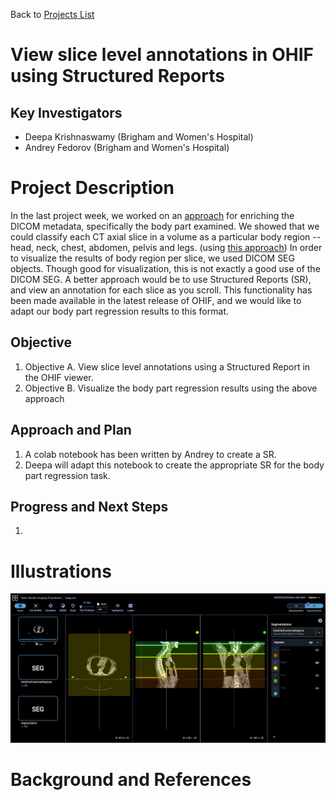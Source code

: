 Back to [Projects List](../../README.md#ProjectsList)

# View slice level annotations in OHIF using Structured Reports

## Key Investigators

- Deepa Krishnaswamy (Brigham and Women's Hospital)
- Andrey Fedorov (Brigham and Women's Hospital)

# Project Description

In the last project week, we worked on an [approach](https://projectweek.na-mic.org/PW36_2022_Virtual/Projects/IDCBodyPartRegression/) for enriching the DICOM metadata, specifically the body part examined. 
We showed that we could classify each CT axial slice in a volume as a particular body region -- head, neck, chest, abdomen, pelvis and legs. (using [this approach](https://arxiv.org/abs/2110.09148))
In order to visualize the results of body region per slice, we used DICOM SEG objects. Though good for visualization, this is not exactly a good use of the DICOM SEG. 
A better approach would be to use Structured Reports (SR), and view an annotation for each slice as you scroll. This functionality has been made available in the latest release of OHIF, and we would like to adapt our body part regression results to this format.

## Objective

<!-- Describe here WHAT you would like to achieve (what you will have as end result). -->

1. Objective A. View slice level annotations using a Structured Report in the OHIF viewer. 
1. Objective B. Visualize the body part regression results using the above approach 

## Approach and Plan

<!-- Describe here HOW you would like to achieve the objectives stated above. -->

1. A colab notebook has been written by Andrey to create a SR. 
1. Deepa will adapt this notebook to create the appropriate SR for the body part regression task. 

## Progress and Next Steps

<!-- Update this section as you make progress, describing of what you have ACTUALLY DONE. If there are specific steps that you could not complete then you can describe them here, too. -->

1. 

# Illustrations

<!-- Add pictures and links to videos that demonstrate what has been accomplished.
![Description of picture](Example2.jpg)
![Some more images](Example2.jpg)
-->
![Example of viewing DICOM SEG from last year](DICOM_SEG.JPG)

# Background and References

<!-- If you developed any software, include link to the source code repository. If possible, also add links to sample data, and to any relevant publications. -->
